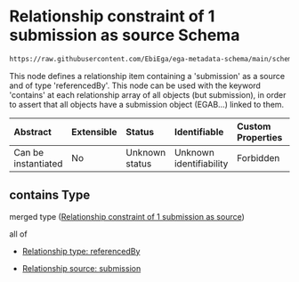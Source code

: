# Relationship constraint of 1 submission as source Schema

```txt
https://raw.githubusercontent.com/EbiEga/ega-metadata-schema/main/schemas/EGA.protocol.json#/properties/protocolRelationships/contains
```

This node defines a relationship item containing a 'submission' as a source and of type 'referencedBy'. This node can be used with the keyword 'contains' at each relationship array of all objects (but submission), in order to assert that all objects have a submission object (EGAB...) linked to them.

| Abstract            | Extensible | Status         | Identifiable            | Custom Properties | Additional Properties | Access Restrictions | Defined In                                                                       |
| :------------------ | :--------- | :------------- | :---------------------- | :---------------- | :-------------------- | :------------------ | :------------------------------------------------------------------------------- |
| Can be instantiated | No         | Unknown status | Unknown identifiability | Forbidden         | Allowed               | none                | [EGA.protocol.json\*](../../../schemas/EGA.protocol.json "open original schema") |

## contains Type

merged type ([Relationship constraint of 1 submission as source](ega-9-properties-protocol-relationships-relationship-constraint-of-1-submission-as-source.md))

all of

*   [Relationship type: referencedBy](ega-4-defs-relationship-type-referencedby.md "check type definition")

*   [Relationship source: submission](ega-4-defs-relationship-source-submission.md "check type definition")
